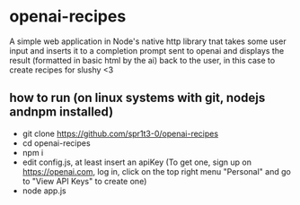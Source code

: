 # openai-recipes
A simple web application in Node's native http library tnat takes some user input and inserts it to a completion prompt sent to openai and displays the result (formatted in basic html by the ai) back to the user, in this case to create recipes for slushy <3

## how to run (on linux systems with git, nodejs andnpm installed)
- git clone https://github.com/spr1t3-0/openai-recipes
- cd openai-recipes 
- npm i
- edit config.js, at least insert an apiKey (To get one, sign up on https://openai.com, log in, click on the top right menu "Personal" and go to "View API Keys" to create one)
- node app.js  


